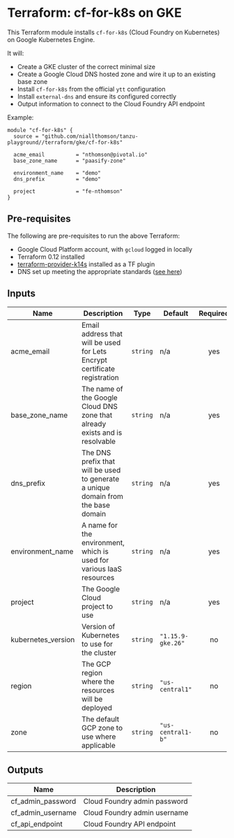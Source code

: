 # Terraform: cf-for-k8s on GKE

This Terraform module installs `cf-for-k8s` (Cloud Foundry on Kubernetes) on Google Kubernetes Engine.

It will:
- Create a GKE cluster of the correct minimal size
- Create a Google Cloud DNS hosted zone and wire it up to an existing base zone
- Install `cf-for-k8s` from the official `ytt` configuration
- Install `external-dns` and ensure its configured correctly
- Output information to connect to the Cloud Foundry API endpoint

Example:

```
module "cf-for-k8s" {
  source = "github.com/niallthomson/tanzu-playground//terraform/gke/cf-for-k8s"

  acme_email          = "nthomson@pivotal.io"
  base_zone_name      = "paasify-zone"

  environment_name    = "demo"
  dns_prefix          = "demo"

  project             = "fe-nthomson"
}
```

## Pre-requisites

The following are pre-requisites to run the above Terraform:
- Google Cloud Platform account, with `gcloud` logged in locally
- Terraform 0.12 installed
- [terraform-provider-k14s](https://github.com/k14s/terraform-provider-k14s) installed as a TF plugin
- DNS set up meeting the appropriate standards ([see here](/terraform/docs/dns.md))

## Inputs

| Name | Description | Type | Default | Required |
|------|-------------|------|---------|:-----:|
| acme\_email | Email address that will be used for Lets Encrypt certificate registration | `string` | n/a | yes |
| base\_zone\_name | The name of the Google Cloud DNS zone that already exists and is resolvable | `string` | n/a | yes |
| dns\_prefix | The DNS prefix that will be used to generate a unique domain from the base domain | `string` | n/a | yes |
| environment\_name | A name for the environment, which is used for various IaaS resources | `string` | n/a | yes |
| project | The Google Cloud project to use | `string` | n/a | yes |
| kubernetes\_version | Version of Kubernetes to use for the cluster | `string` | `"1.15.9-gke.26"` | no |
| region | The GCP region where the resources will be deployed | `string` | `"us-central1"` | no |
| zone | The default GCP zone to use where applicable | `string` | `"us-central1-b"` | no |

## Outputs

| Name | Description |
|------|-------------|
| cf\_admin\_password | Cloud Foundry admin password |
| cf\_admin\_username | Cloud Foundry admin username |
| cf\_api\_endpoint | Cloud Foundry API endpoint |